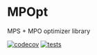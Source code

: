 # MPOpt
MPS + MPO optimizer library

[![codecov](https://codecov.io/gh/quicophy/MPOpt/branch/main/graph/badge.svg?token=4G7VWYX0S2)](https://codecov.io/gh/quicophy/MPOpt) 
[![tests](https://github.com/quicophy/MPOpt/actions/workflows/actions.yml/badge.svg?branch=main)](https://github.com/quicophy/MPOpt/actions/workflows/actions.yml)
